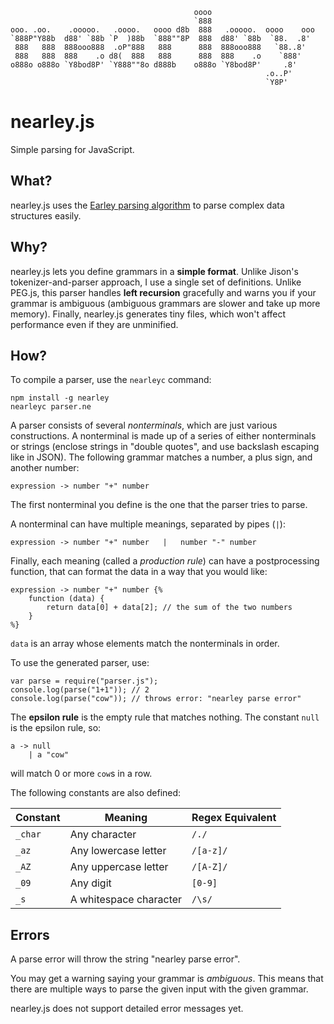                                              oooo                        
                                             `888                        
    ooo. .oo.    .ooooo.   .oooo.   oooo d8b  888   .ooooo.  oooo    ooo 
    `888P"Y88b  d88' `88b `P  )88b  `888""8P  888  d88' `88b  `88.  .8'  
     888   888  888ooo888  .oP"888   888      888  888ooo888   `88..8'   
     888   888  888    .o d8(  888   888      888  888    .o    `888'    
    o888o o888o `Y8bod8P' `Y888""8o d888b    o888o `Y8bod8P'     .8'     
                                                             .o..P'      
                                                             `Y8P'       


nearley.js
==========

Simple parsing for JavaScript.

What?
-----
nearley.js uses the [Earley parsing algorithm](http://en.wikipedia.org/wiki/Earley_parser) to parse complex data structures easily.

Why?
----
nearley.js lets you define grammars in a **simple format**. Unlike Jison's tokenizer-and-parser approach, I use a single set of definitions. Unlike PEG.js, this parser handles **left recursion** gracefully and warns you if your grammar is ambiguous (ambiguous grammars are slower and take up more memory). Finally, nearley.js generates tiny files, which won't affect performance even if they are unminified.

How?
----
To compile a parser, use the `nearleyc` command:

    npm install -g nearley
    nearleyc parser.ne

A parser consists of several *nonterminals*, which are just various constructions. A nonterminal is made up of a series of either nonterminals or strings (enclose strings in "double quotes", and use backslash escaping like in JSON). The following grammar matches a number, a plus sign, and another number:

    expression -> number "+" number

The first nonterminal you define is the one that the parser tries to parse.

A nonterminal can have multiple meanings, separated by pipes (`|`):

    expression -> number "+" number   |   number "-" number

Finally, each meaning (called a *production rule*) can have a postprocessing function, that can format the data in a way that you would like:

    expression -> number "+" number {%
        function (data) {
            return data[0] + data[2]; // the sum of the two numbers
        }
    %}

`data` is an array whose elements match the nonterminals in order.

To use the generated parser, use:

    var parse = require("parser.js");
    console.log(parse("1+1")); // 2
    console.log(parse("cow")); // throws error: "nearley parse error"

The **epsilon rule** is the empty rule that matches nothing. The constant `null` is the epsilon rule, so:

    a -> null
        | a "cow"

will match 0 or more `cow`s in a row.

The following constants are also defined:

| Constant | Meaning | Regex Equivalent |
| -------- | ------- | ---------------- |
| `_char` | Any character | `/./` |
| `_az` | Any lowercase letter | `/[a-z]/` |
| `_AZ` | Any uppercase letter | `/[A-Z]/` |
| `_09` | Any digit | `[0-9]` |
| `_s`  | A whitespace character | `/\s/` | 

Errors
------

A parse error will throw the string "nearley parse error".

You may get a warning saying your grammar is *ambiguous*. This means that there are multiple ways to parse the given input with the given grammar.

nearley.js does not support detailed error messages yet.